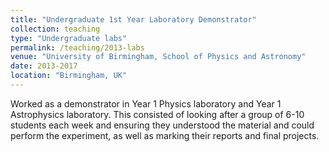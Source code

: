 ```yaml
---
title: "Undergraduate 1st Year Laboratory Demonstrator"
collection: teaching
type: "Undergraduate labs"
permalink: /teaching/2013-labs
venue: "University of Birmingham, School of Physics and Astronomy"
date: 2013-2017
location: "Birmingham, UK"
---
```


Worked as a demonstrator in Year 1 Physics laboratory and Year 1 Astrophysics laboratory. This consisted of looking after a group of 6-10 students each week and ensuring they understood the material and could perform the experiment, as well as marking their reports and final projects.